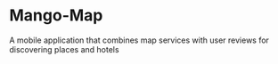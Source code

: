 # Mango-Map
 A mobile application that combines map services with user reviews for discovering places and hotels
